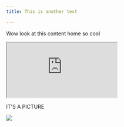 ```yaml
---
title: This is another test

---
```

Wow look at this content home so cool

<div class='iframe-container'>
<iframe class='iframe' src="https://www.youtube.com/embed/WILyWmT2A-Q" allowfullscreen></iframe>
</div>

IT'S A PICTURE

![](https://benlardie.github.io/Music-Site/images/home-image.jpg)